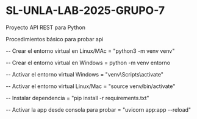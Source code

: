 # SL-UNLA-LAB-2025-GRUPO-7

Proyecto API REST para Python





Procedimientos básico para probar api 



-- Crear el entorno virtual en Linux/MAc = "python3 -m venv venv"

-- Crear el entorno virtual en Windows = python -m venv entorno 

-- Activar el entorno virtual Windows = "venv\Scripts\activate"

-- Activar el entorno virtual Linux/Mac = "source venv/bin/activate"

-- Instalar dependencia = "pip install -r requirements.txt"

-- Activar la app desde consola para probar = "uvicorn app:app --reload"


